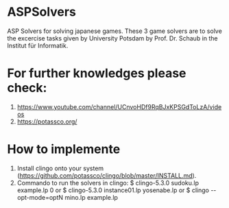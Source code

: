 # ASPSolvers
ASP Solvers for solving japanese games.
These 3 game solvers are to solve the excercise tasks given by University Potsdam by Prof. Dr. Schaub in the Institut für Informatik.
# For further knowledges please check:
1) https://www.youtube.com/channel/UCnvoHDf9RqBJxKPSGdToLzA/videos
2) https://potassco.org/ 
# How to implemente
1) Install clingo onto your system (https://github.com/potassco/clingo/blob/master/INSTALL.md).
2) Commando to run the solvers in clingo:
$ clingo-5.3.0 sudoku.lp example.lp 0
or
$ clingo-5.3.0 instance01.lp yosenabe.lp
or
$ clingo --opt-mode=optN mino.lp example.lp
